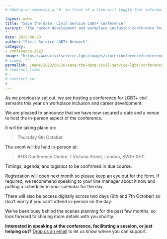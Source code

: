 ```yaml
---
# Adding or removing a '#' in front of a line will toggle that information off and on from being processed. 

layout: news
title: "Save the date: Civil Service LGBT+ conference"
excerpt: "The career development and workplace inclusion conference for LGBT+ civil servants
"
date: 2022-06-20
author: "Civil Service LGBT+ Network"
category: 
- conference-2022
image: "https://www.civilservice.lgbt/images/store/conference/conference-2022.png"
# video: ""
permalink: /news/2022/06/20/save-the-date-civil-service-lgbt-conference
# redirect_from: 
# - 
# redirect_to: 
# - 
---
```


As we previously set out, we are hosting a conference for LGBT+ civil servants this year on workplace inclusion and career development.

We are pleased to announce that we have now secured a date and a venue to host the in-person aspect of the conference.

It will be taking place on:

> Thursday 6th October

The event will be held in-person at:

> BEIS Conference Centre, 1 Victoria Street, London, SW1H 0ET.

Timings, agenda, and logistics to be confirmed in due course.

Registration will open next month so please keep an eye out for the form. If required, we recommend speaking to your line manager about it now and putting a scheduler in your calendar for the day.

There will also be access digitally across two days (6th and 7th October) so don’t worry if you can’t attend in-person on the day.

We’ve been busy behind the scenes planning for the past few months, so look forward to sharing more details with you shortly.

**Interested in speaking at the conference, facilitating a session, or just helping out?** [Drop us an email](mailto:conference@civilservice.lgbt) to let us know where you can support.
